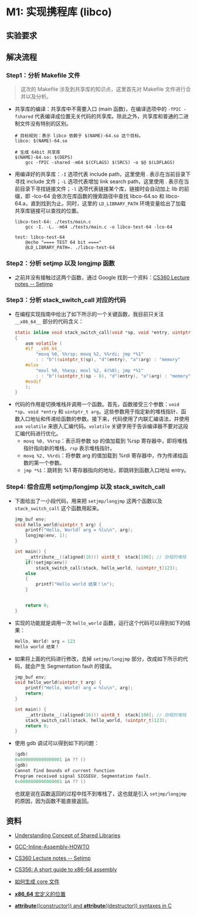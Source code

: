 # M1: 实现携程库 (libco)
## 实验要求


## 解决流程
### Step1：分析 Makefile 文件
> 这次的 Makefile 涉及到共享库的知识点，这里首先对 Makefile 文件进行合并以及分析。
* 共享库的编译：共享库中不需要入口 (main 函数)，在编译选项中的 `-fPIC -fshared` 代表编译成位置无关代码的共享库。除此之外，共享库和普通的二进制文件没有特别的区别。
    ```shell
    # 目标规则：表示 libco 依赖于 $(NAME)-64.so 这个目标。
    libco: $(NAME)-64.so

    # 生成 64bit 共享库
    $(NAME)-64.so: $(DEPS) 
        gcc -fPIC -shared -m64 $(CFLAGS) $(SRCS) -o $@ $(LDFLAGS)
    ```
* 用编译好的共享库：`-I` 选项代表 include path，这里使用 . 表示在当前目录下寻找 include 文件；`-L` 选项代表增加 link search path，这里使用 . 表示在当前目录下寻找链接文件；`-l` 选项代表链接某个库，链接时会自动加上 lib 的前缀，即 -lco-64 会依次在库函数的搜索路径中查找 libco-64.so 和 libco-64.a，直到找到为止。同时，这里的 `LD_LIBRARY_PATH` 环境变量给出了加载共享库链接可以查找的位置。
    ```shell
    libco-test-64: ./tests/main.c
        gcc -I. -L. -m64 ./tests/main.c -o libco-test-64 -lco-64

    test: libco-test-64
        @echo "==== TEST 64 bit ===="
        @LD_LIBRARY_PATH=. ./libco-test-64
    ```
### Step2：分析 setjmp 以及 longjmp 函数
* 之前并没有接触过这两个函数，通过 Google 找到一个资料：[CS360 Lecture notes -- Setjmp](https://web.eecs.utk.edu/~jplank/plank/classes/cs360/360/notes/Setjmp/lecture.html)

### Step3：分析 stack_switch_call 对应的代码
* 在编程实现指南中给出了如下所示的一个关键函数，我目前只关注 `__x86_64__` 部分的代码含义：
    ```c
    static inline void stack_switch_call(void *sp, void *entry, uintptr_t arg) 
    {
        asm volatile (
        #if __x86_64__
            "movq %0, %%rsp; movq %2, %%rdi; jmp *%1"
            : : "b"((uintptr_t)sp), "d"(entry), "a"(arg) : "memory"
        #else
            "movl %0, %%esp; movl %2, 4(%0); jmp *%1"
            : : "b"((uintptr_t)sp - 8), "d"(entry), "a"(arg) : "memory"
        #endif
        );
    }
    ```
* 代码的作用是切换堆栈并调用一个函数。首先，函数接受三个参数：`void *sp`、`void *entry` 和 `uintptr_t arg`。这些参数用于指定新的堆栈指针、函数入口地址和传递给函数的参数。接下来，代码使用了内联汇编语法，并使用 `asm volatile` 来嵌入汇编代码。`volatile` 关键字用于告诉编译器不要对这段汇编代码进行优化。
    * `movq %0, %%rsp`：表示将参数 sp 的值加载到 %rsp 寄存器中，即将堆栈指针指向新的堆栈，`rsp` 表示堆栈指针。
    * `movq %2, %%rdi`：将参数 arg 的值加载到 %rdi 寄存器中，作为传递给函数的第一个参数。
    * `jmp *%1`：跳转到 %1 寄存器指向的地址，即跳转到函数入口地址 entry。

### Step4: 综合应用 setjmp/longjmp 以及 stack_switch_call
* 下面给出了一小段代码，用来把 `setjmp/longjmp` 这两个函数以及 `stack_switch_call` 这个函数用起来。
    ```c
    jmp_buf env;
    void hello_world(uintptr_t arg) {
        printf("Hello, World! arg = %lu\n", arg);
        longjmp(env, 1);
    }

    int main() {
        __attribute__((aligned(16))) uint8_t  stack[100]; // 协程的堆栈
        if(!setjmp(env))
            stack_switch_call(stack, hello_world, (uintptr_t)123);
        else
        {
            printf("Hello world 结束！\n");
        }


        return 0;
    }
    ```
* 实现的功能就是调用一次 `hello_world` 函数，运行这个代码可以得到如下的结果：
    ```c
    Hello, World! arg = 123
    Hello world 结束！
    ```
* 如果将上面的代码进行修改，去掉 `setjmp/longjmp` 部分，改成如下所示的代码，就会产生 Segmentation fault 的错误。
    ```c
    jmp_buf env;
    void hello_world(uintptr_t arg) {
        printf("Hello, World! arg = %lu\n", arg);
        return;
    }

    int main() {
        __attribute__((aligned(16))) uint8_t  stack[100]; // 协程的堆栈
        stack_switch_call(stack, hello_world, (uintptr_t)123);
        return 0;
    }
    ```
* 使用 gdb 调试可以得到如下的问题：

    ```c
    (gdb) 
    0x0000000000000001 in ?? ()
    (gdb) 
    Cannot find bounds of current function
    Program received signal SIGSEGV, Segmentation fault.
    0x0000000000000001 in ?? ()
    ```
    也就是说在函数返回的过程中找不到堆栈了，这也就是引入 `setjmp/longjmp` 的原因，因为函数不能直接返回。



## 资料
* [Understanding Concept of Shared Libraries](https://tbhaxor.com/understanding-concept-of-shared-libraries/)
* [GCC-Inline-Assembly-HOWTO](https://www.ibiblio.org/gferg/ldp/GCC-Inline-Assembly-HOWTO.html)
* [CS360 Lecture notes -- Setjmp](https://web.eecs.utk.edu/~jplank/plank/classes/cs360/360/notes/Setjmp/lecture.html)
* [CS356: A short guide to x86-64 assembly](https://hackmd.io/@paolieri/x86_64)

* [如何生成 core 文件](https://askubuntu.com/questions/1349047/where-do-i-find-core-dump-files-and-how-do-i-view-and-analyze-the-backtrace-st/1349048)

* [__x86_64__ 宏定义的位置](https://unix.stackexchange.com/questions/19633/which-header-defines-the-macro-that-specifies-the-machine-architecture)

* [__attribute__((constructor)) and __attribute__((destructor)) syntaxes in C](https://www.geeksforgeeks.org/__attribute__constructor-__attribute__destructor-syntaxes-c/)







